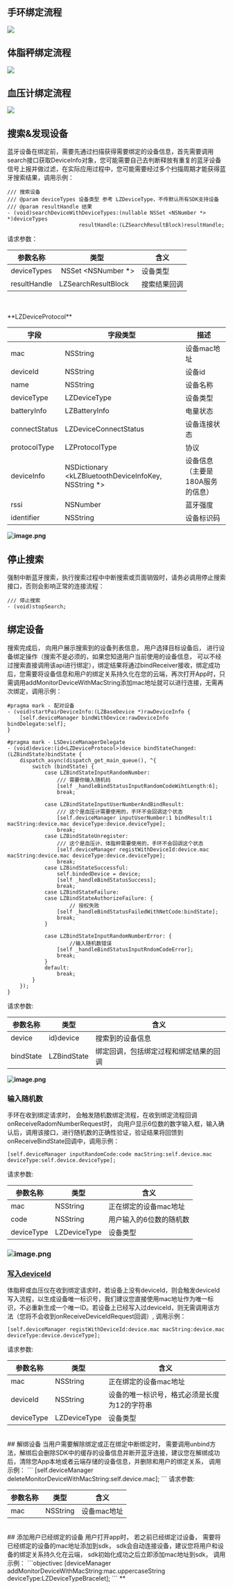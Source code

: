 <a name="zUI4q"></a>
## 手环绑定流程
![](https://cdn.nlark.com/yuque/__puml/a9dc2490b711c4bf1a20cbbfd1cfb2ef.svg#lake_card_v2=eyJjb2RlIjoiQHN0YXJ0dW1sXG5cbmF1dG9udW1iZXJcblxuYWN0b3IgXCLnlKjmiLdcIiBhcyBVc2VyXG5wYXJ0aWNpcGFudCBcIkFwcFwiIGFzIEFwcFxucGFydGljaXBhbnQgXCJTREtcIiBhcyBTREtcbnBhcnRpY2lwYW50IFwi6K6-5aSHXCIgYXMgRGV2aWNlXG5cbmFjdGl2YXRlIEFwcFxuQXBwIC0-IFNESzog5Yid5aeL5YyWU0RL77ya6LCD55SoaW5pdFdpdGhBcHBJZOWIneWni-WMllxuXG5hY3RpdmF0ZSBVc2VyXG5cblVzZXIgLT4gQXBwOiDpgInmi6norr7lpIflj5Hotbfnu5HlrprmtYHnqItcbmFjdGl2YXRlIEFwcFxuXG5BcHAgLT4gU0RLOiDlj5HotbfmkJzntKLor7fmsYLvvJpzZWFyY2hEZXZpY2VXaXRoRGV2aWNlVHlwZXNcbmFjdGl2YXRlIFNES1xuXG5TREsgLS0-IEFwcDog6L-U5Zue5pCc57Si57uT5p6cXG5ub3RlIHJpZ2h0IG9mIFNESzog5q-P5qyh6L-U5Zue5Y2V5Liq6K6-5aSH77yM5LiN5aSE55CG6YeN5aSN57uT5p6cXG5cbmFjdGl2YXRlIEFwcFxuQXBwIC0-IEFwcDog6IGa5ZCI5pCc57Si57uT5p6c77yM5oyJ54Wn5L-h5Y-35by65bqm5o6S5bqPXG5cbkFwcCAtLT4gVXNlcjog5ZCR55So5oi35bGV56S65pCc57Si5Yiw55qE6K6-5aSH5YiX6KGoXG5cblVzZXIgLT4gQXBwOiDpgInmi6nkuIDkuKrmkJzntKLliLDnmoTorr7lpIfov5vooYznu5HlrppcblxuQXBwIC0-IFNESzog6LCD55SoYmluZFdpdGhEZXZpY2VcblxuU0RLIC0-IERldmljZTog6L-e5o6l6K6-5aSH77yM6I635Y-W6ZqP5py65pWwXG5cbkRldmljZSAtPiBTREs6IOi_lOWbnumaj-acuuaVsFxuXG5TREsgLS0-IEFwcDog5Zue6LCDYmluZFN0YXRlQ2hhbmdlZCzlkYrnn6XpnIDopoHpmo_mnLrmlbDphY3lr7lcblxuQXBwIC0-IEFwcDog5pi-56S66ZqP5py65pWw6L6T5YWl5qGGXG5cblVzZXIgLT4gQXBwOiDovpPlhaXpmo_mnLrmlbBcblxuQXBwIC0-IFNESzog6LCD55SoaW5wdXRSYW5kb21Db2Rl6L6T5YWl6ZqP5py65pWwXG5cblNESyAtPiBTREs6IOmqjOivgemaj-acuuaVsOeahOato-ehruaAp1xuXG5TREsgLT4gRGV2aWNlOiDlkYrnn6Xpqozor4Hnu5PmnpxcblxuU0RLIC0tPiBBcHA6IOWbnuiwg2JpbmRTdGF0ZUNoYW5nZWTlkYrnn6Xnu5Hlrprnu5PmnpxcblxuU0RLIC0-IFNESzog5byA5aeL5o6l5pS25pWw5o2uXG5AZW5kdW1sIiwidHlwZSI6InB1bWwiLCJtYXJnaW4iOnRydWUsImlkIjoiZGdqSmgiLCJ1cmwiOiJodHRwczovL2Nkbi5ubGFyay5jb20veXVxdWUvX19wdW1sL2E5ZGMyNDkwYjcxMWM0YmYxYTIwY2JiZmQxY2ZiMmVmLnN2ZyIsImNhcmQiOiJkaWFncmFtIn0=)

<a name="h49mf"></a>
## 体脂秤绑定流程


![](https://cdn.nlark.com/yuque/__puml/68a8d787df4c33bb93612bb507d1b9b0.svg#lake_card_v2=eyJjb2RlIjoiQHN0YXJ0dW1sXG5cbmF1dG9udW1iZXJcblxuYWN0b3IgXCLnlKjmiLdcIiBhcyBVc2VyXG5wYXJ0aWNpcGFudCBcIkFwcFwiIGFzIEFwcFxucGFydGljaXBhbnQgXCJTREtcIiBhcyBTREtcbnBhcnRpY2lwYW50IFwi6K6-5aSHXCIgYXMgRGV2aWNlICNvcmFuZ2VcblxuYWN0aXZhdGUgQXBwXG5BcHAgLT4gU0RLOiDliJ3lp4vljJZTREvvvJrosIPnlKhpbml0V2l0aEFwcElk5Yid5aeL5YyWXG5cbmFjdGl2YXRlIFVzZXJcblxuVXNlciAtPiBBcHA6IOmAieaLqeiuvuWkh-WPkei1t-e7keWumua1geeoi1xuYWN0aXZhdGUgQXBwXG5cbkFwcCAtPiBTREs6IOWPkei1t-aQnOe0ouivt-axgu-8mnNlYXJjaERldmljZVdpdGhEZXZpY2VUeXBlc1xuYWN0aXZhdGUgU0RLXG5cblNESyAtLT4gQXBwOiDov5Tlm57mkJzntKLnu5Pmnpxcbm5vdGUgcmlnaHQgb2YgU0RLOiDmr4_mrKHov5Tlm57ljZXkuKrorr7lpIfvvIzkuI3lpITnkIbph43lpI3nu5PmnpxcblxuYWN0aXZhdGUgQXBwXG5BcHAgLT4gQXBwOiDogZrlkIjmkJzntKLnu5PmnpzvvIzmjInnhafkv6Hlj7flvLrluqbmjpLluo9cblxuQXBwIC0tPiBVc2VyOiDlkJHnlKjmiLflsZXnpLrmkJzntKLliLDnmoTorr7lpIfliJfooahcblxuVXNlciAtPiBBcHA6IOmAieaLqeS4gOS4quaQnOe0ouWIsOeahOiuvuWkh-i_m-ihjOe7keWumlxuXG5BcHAgLT4gU0RLOiDosIPnlKhiaW5kV2l0aERldmljZVxuXG5TREsgLT4gRGV2aWNlOiDov57mjqXorr7lpIdcblNESyAtPiBTREs66K-75Y-W6K6-5aSH5L-h5oGv77yM5Yik5pat5piv5ZCm6ZyA6KaB55Sf5oiQRGV2aWNlSWRcblNESyAtLT4gQXBwOiDlm57osINiaW5kU3RhdGVDaGFuZ2VkLOWRiuefpemcgOimgeWGmeWFpURldmljZUlkXG5BcHAgLT4gU0RLOiDosIPnlKhyZWdpc3RXaXRoRGV2aWNlSWTlhpnlhaVEZXZpY2VJRFxuU0RLIC0-IERldmljZTog5YaZ5YWlRGV2aWNlSURcblxuU0RLIC0tPiBBcHA6IOWbnuiwg2JpbmRTdGF0ZUNoYW5nZWTlkYrnn6Xnu5Hlrprnu5PmnpxcblxuU0RLIC0-IFNESzog5byA5aeL5o6l5pS25pWw5o2uXG5AZW5kdW1sIiwidHlwZSI6InB1bWwiLCJtYXJnaW4iOnRydWUsImlkIjoiRjh6NkEiLCJ1cmwiOiJodHRwczovL2Nkbi5ubGFyay5jb20veXVxdWUvX19wdW1sLzY4YThkNzg3ZGY0YzMzYmI5MzYxMmJiNTA3ZDFiOWIwLnN2ZyIsImNhcmQiOiJkaWFncmFtIn0=)

<a name="IqDQp"></a>
## 血压计绑定流程


![](https://cdn.nlark.com/yuque/__puml/a7c3776598267626d1ae185f131f785a.svg#lake_card_v2=eyJjb2RlIjoiQHN0YXJ0dW1sXG5cbmF1dG9udW1iZXJcblxuYWN0b3IgXCLnlKjmiLdcIiBhcyBVc2VyXG5wYXJ0aWNpcGFudCBcIkFwcFwiIGFzIEFwcFxucGFydGljaXBhbnQgXCJTREtcIiBhcyBTREtcbnBhcnRpY2lwYW50IFwi6K6-5aSHXCIgYXMgRGV2aWNlICNvcmFuZ2VcblxuYWN0aXZhdGUgQXBwXG5BcHAgLT4gU0RLOiDliJ3lp4vljJZTREvvvJrosIPnlKhpbml0V2l0aEFwcElk5Yid5aeL5YyWXG5cbmFjdGl2YXRlIFVzZXJcblxuVXNlciAtPiBBcHA6IOmAieaLqeiuvuWkh-WPkei1t-e7keWumua1geeoi1xuYWN0aXZhdGUgQXBwXG5cbkFwcCAtPiBTREs6IOWPkei1t-aQnOe0ouivt-axgu-8mnNlYXJjaERldmljZVdpdGhEZXZpY2VUeXBlc1xuYWN0aXZhdGUgU0RLXG5cblNESyAtLT4gQXBwOiDov5Tlm57mkJzntKLnu5Pmnpxcbm5vdGUgcmlnaHQgb2YgU0RLOiDmr4_mrKHov5Tlm57ljZXkuKrorr7lpIfvvIzkuI3lpITnkIbph43lpI3nu5PmnpxcblxuYWN0aXZhdGUgQXBwXG5BcHAgLT4gQXBwOiDogZrlkIjmkJzntKLnu5PmnpzvvIzmjInnhafkv6Hlj7flvLrluqbmjpLluo9cblxuQXBwIC0tPiBVc2VyOiDlkJHnlKjmiLflsZXnpLrmkJzntKLliLDnmoTorr7lpIfliJfooahcblxuVXNlciAtPiBBcHA6IOmAieaLqeS4gOS4quaQnOe0ouWIsOeahOiuvuWkh-i_m-ihjOe7keWumlxuXG5BcHAgLT4gU0RLOiDosIPnlKhiaW5kV2l0aERldmljZVxuXG5TREsgLT4gRGV2aWNlOiDov57mjqXorr7lpIdcblNESyAtPiBTREs66K-75Y-W6K6-5aSH5L-h5oGv77yM5Yik5pat5piv5ZCm6ZyA6KaB55Sf5oiQRGV2aWNlSWRcblNESyAtLT4gQXBwOiDlm57osINiaW5kU3RhdGVDaGFuZ2VkLOWRiuefpemcgOimgeWGmeWFpURldmljZUlkXG5BcHAgLT4gU0RLOiDosIPnlKhyZWdpc3RXaXRoRGV2aWNlSWTlhpnlhaVEZXZpY2VJRFxuU0RLIC0-IERldmljZTog5YaZ5YWlRGV2aWNlSURcblNESyAtLT4gQXBwOiDlm57osINiaW5kU3RhdGVDaGFuZ2VkLOWRiuefpemcgOimgeWGmeWFpeeUqOaIt-e8luWPt1xuQXBwIC0-IFNESzog6LCD55SoaW5wdXRVc2VyTnVtYmVy5YaZ5YWl55So5oi357yW5Y-3XG5TREsgLS0-IEFwcDog5Zue6LCDYmluZFN0YXRlQ2hhbmdlZCzlkYrnn6Xnu5Hlrprnu5PmnpxcblNESyAtPiBTREs6IOW8gOWni-aOpeaUtuaVsOaNrlxuQGVuZHVtbCIsInR5cGUiOiJwdW1sIiwibWFyZ2luIjp0cnVlLCJpZCI6ImR4eWluIiwidXJsIjoiaHR0cHM6Ly9jZG4ubmxhcmsuY29tL3l1cXVlL19fcHVtbC9hN2MzNzc2NTk4MjY3NjI2ZDFhZTE4NWYxMzFmNzg1YS5zdmciLCJjYXJkIjoiZGlhZ3JhbSJ9)<a name="SzYQV"></a>
## 搜索&发现设备
蓝牙设备在绑定前，需要先通过扫描获得需要绑定的设备信息，首先需要调用search接口获取DeviceInfo对象，您可能需要自己去判断释放有重复的蓝牙设备信号上报并做过滤，在实际应用过程中，您可能需要经过多个扫描周期才能获得蓝牙搜索结果，调用示例：
```
/// 搜索设备
/// @param deviceTypes 设备类型 参考 LZDeviceType，不传默认所有SDK支持设备
/// @param resultHandle 结果
- (void)searchDeviceWithDeviceTypes:(nullable NSSet <NSNumber *> *)deviceTypes
                       resultHandle:(LZSearchResultBlock)resultHandle;
```
请求参数：

| 参数名称 | 类型 | 含义 |
| --- | --- | --- |
| deviceTypes |  NSSet <NSNumber *> | 设备类型 |
| resultHandle | LZSearchResultBlock | 搜索结果回调 |


<br />
<br />**LZDeviceProtocol**

| 字段 | 字段类型 | 描述 |
| --- | --- | --- |
| mac | NSString | 设备mac地址 |
| deviceId | NSString | 设备id |
| name | NSString | 设备名称 |
| deviceType | LZDeviceType | 设备类型 |
| batteryInfo | LZBatteryInfo |  电量状态 |
| connectStatus | LZDeviceConnectStatus | 设备连接状态 |
| protocolType | LZProtocolType |  协议 |
| deviceInfo |  NSDictionary <kLZBluetoothDeviceInfoKey, NSString *> | 设备信息（主要是180A服务的信息） |
| rssi | NSNumber | 蓝牙强度 |
| identifier | NSString | 设备标识码 |

**![image.png](https://cdn.nlark.com/yuque/0/2021/png/265997/1616659723420-57e6ea45-0ed7-44ea-b95f-637545da9e43.png#align=left&display=inline&height=584&margin=%5Bobject%20Object%5D&name=image.png&originHeight=2337&originWidth=1080&size=203679&status=done&style=shadow&width=270)**
<a name="ZSNur"></a>
## 停止搜索
强制中断蓝牙搜索，执行搜索过程中中断搜索或页面销毁时，请务必调用停止搜索接口，否则会影响正常的连接流程：
```
/// 停止搜索
- (void)stopSearch;
```
<a name="qAuSv"></a>
## 绑定设备
搜索完成后， 向用户展示搜索到的设备列表信息， 用户选择目标设备后， 进行设备绑定操作（搜索不是必须的，如果您知道用户当前使用的设备信息， 可以不经过搜索直接调用该api进行绑定），绑定结果将通过bindReceiver接收，绑定成功后，您需要将设备信息和用户的绑定关系持久化在您的云端，再次打开App时，只需调用addMonitorDeviceWithMacString添加mac地址就可以进行连接，无需再次绑定，调用示例：
```
#pragma mark - 配对设备
- (void)startPairDeviceInfo:(LZBaseDevice *)rawDeviceInfo {
    [self.deviceManager bindWithDevice:rawDeviceInfo bindDelegate:self];
}

#pragma mark - LSDeviceManagerDelegate
- (void)device:(id<LZDeviceProtocol>)device bindStateChanged:(LZBindState)bindState {
    dispatch_async(dispatch_get_main_queue(), ^{
        switch (bindState) {
            case LZBindStateInputRandomNumber:
                /// 需要你输入随机码
                [self _handleBindStatusInputRandomCodeWihtLength:6];
                break;
                
            case LZBindStateInputUserNumberAndBindResult:
                /// 这个是血压计需要使用的，手环不会回调这个状态
                [self.deviceManager inputUserNumber:1 bindResult:1 macString:device.mac deviceType:device.deviceType];
                break;
            case LZBindStateUnregister:
                /// 这个是血压计、体脂秤需要使用的，手环不会回调这个状态
                [self.deviceManager registWithDeviceId:device.mac macString:device.mac deviceType:device.deviceType];
                break;
            case LZBindStateSuccessful:
                self.bindedDevice = device;
                [self _handleBindStatusSuccess];
                break;
            case LZBindStateFailure:
            case LZBindStateAuthorizeFailure: {
            		// 授权失败
                [self _handleBindStatusFailedWithNetCode:bindState];
                break;
            }
           
            case LZBindStateInputRandomNumberError: {
            		//输入随机数错误
                [self _handleBindStatusInputRndomCodeError];
                break;
            }
            default:
                break;
        }
    });
}
```
请求参数:

| 参数名称 | 类型 | 含义 |
| --- | --- | --- |
| device | id<LZDeviceProtocol>)device | 搜索到的设备信息 |
| bindState | LZBindState | 绑定回调，包括绑定过程和绑定结果的回调 |

**![image.png](https://cdn.nlark.com/yuque/0/2021/png/265997/1616659767100-f3a3ca32-f062-4188-b6af-59e683a2b1d6.png#align=left&display=inline&height=584&margin=%5Bobject%20Object%5D&name=image.png&originHeight=2337&originWidth=1080&size=216208&status=done&style=shadow&width=270)**
<a name="ltPmF"></a>
### 输入随机数
手环在收到绑定请求时， 会触发随机数绑定流程，在收到绑定流程回调onReceiveRadomNumberRequest时， 向用户显示6位数的数字输入框，输入确认后，调用该接口，进行随机数的正确性验证，验证结果将回馈到onReceiveBindState回调中，调用示例：
```
[self.deviceManager inputRandomCode:code macString:self.device.mac deviceType:self.device.deviceType];

```
请求参数:

| 参数名称 | 类型 | 含义 |
| --- | --- | --- |
| mac | NSString | 正在绑定的设备mac地址 |
| code | NSString | 用户输入的6位数的随机数 |
| deviceType | LZDeviceType | 设备类型 |

<a name="ytm6G"></a>
### ![image.png](https://cdn.nlark.com/yuque/0/2021/png/265997/1616659836385-ba83d70f-c56b-4018-8c2a-9c0c97cc06c8.png#align=left&display=inline&height=584&margin=%5Bobject%20Object%5D&name=image.png&originHeight=2337&originWidth=1080&size=235437&status=done&style=shadow&width=270)
<a name="ht7MX"></a>
### [写入deviceId](https://docs.leshiguang.com/dev-android/bluetooth/reference/device?id=%e5%86%99%e5%85%a5deviceid)
体脂秤或血压仪在收到绑定请求时，若设备上没有deviceId，则会触发deviceId写入流程，以生成设备唯一标识号，我们建议您直接使用mac地址作为唯一标识，不必重新生成一个唯一ID。若设备上已经写入过deviceId，则无需调用该方法（您将不会收到onReceiveDeviceIdRequest回调）, 调用示例：
```
[self.deviceManager registWithDeviceId:device.mac macString:device.mac deviceType:device.deviceType];
```
请求参数:

| 参数名称 | 类型 | 含义 |
| --- | --- | --- |
| mac | NSString | 正在绑定的设备mac地址 |
| deviceId | NSString | 设备的唯一标识号，格式必须是长度为12的字符串 |
| deviceType | LZDeviceType | 设备类型 |

<br />
<a name="no1Ja"></a>
## 解绑设备
当用户需要解除绑定或正在绑定中断绑定时， 需要调用unbind方法，解绑后会删除SDK中的缓存的设备信息并断开蓝牙连接，建议您在解绑成功后，清除您App本地或者云端存储的设备信息，并删除和用户的绑定关系， 调用示例：
```
    [self.deviceManager deleteMonitorDeviceWithMacString:self.device.mac];
```
请求参数:

| 参数名称 | 类型 | 含义 |
| --- | --- | --- |
| mac | NSString | 设备mac地址 |

<br />
<a name="EGGHI"></a>
## 添加用户已经绑定的设备
用户打开app时， 若之前已经绑定过设备， 需要将已经绑定的设备的mac地址添加到sdk， sdk会自动连接设备，建议您将用户和设备的绑定关系持久化在云端， sdk初始化成功之后立即添加mac地址到sdk， 调用示例：
```objectivec
[deviceManager addMonitorDeviceWithMacString:mac.uppercaseString deviceType:LZDeviceTypeBracelet];
```
**

